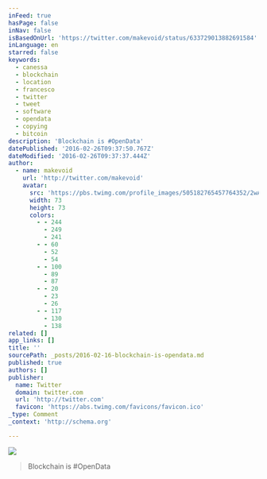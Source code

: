 ```yaml
---
inFeed: true
hasPage: false
inNav: false
isBasedOnUrl: 'https://twitter.com/makevoid/status/633729013882691584'
inLanguage: en
starred: false
keywords:
  - canessa
  - blockchain
  - location
  - francesco
  - twitter
  - tweet
  - software
  - opendata
  - copying
  - bitcoin
description: 'Blockchain is #OpenData'
datePublished: '2016-02-26T09:37:50.767Z'
dateModified: '2016-02-26T09:37:37.444Z'
author:
  - name: makevoid
    url: 'http://twitter.com/makevoid'
    avatar:
      src: 'https://pbs.twimg.com/profile_images/505182765457764352/2wAnUl4N_bigger.jpeg'
      width: 73
      height: 73
      colors:
        - - 244
          - 249
          - 241
        - - 60
          - 52
          - 54
        - - 100
          - 89
          - 87
        - - 20
          - 23
          - 26
        - - 117
          - 130
          - 138
related: []
app_links: []
title: ''
sourcePath: _posts/2016-02-16-blockchain-is-opendata.md
published: true
authors: []
publisher:
  name: Twitter
  domain: twitter.com
  url: 'http://twitter.com'
  favicon: 'https://abs.twimg.com/favicons/favicon.ico'
_type: Comment
_context: 'http://schema.org'

---
```

![](https://the-grid-user-content.s3-us-west-2.amazonaws.com/cc7f2263-21b3-4373-80cd-409fc7b5d360.png)

> Blockchain is \#OpenData